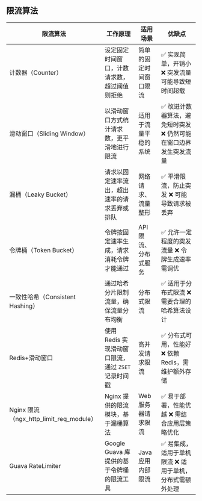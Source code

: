 ## 限流算法

| 限流算法                                | 工作原理                                            | 适用场景               | 优缺点                                                       |
| --------------------------------------- | --------------------------------------------------- | ---------------------- | ------------------------------------------------------------ |
| 计数器（Counter）                       | 设定固定时间窗口，计数请求数，超过阈值则拒绝        | 简单的固定时间窗口限流 | ✅ 实现简单，开销小  ❌ 突发流量可能导致短时间超载             |
| 滑动窗口（Sliding Window）              | 以滑动窗口方式统计请求数，更平滑地进行限流          | 适用于流量平稳的系统   | ✅ 改进计数器算法，避免短时突发 ❌ 仍然可能在窗口边界发生突发流量 |
| 漏桶（Leaky Bucket）                    | 请求以固定速率流出，超出速率的请求丢弃或排队        | 网络请求、流量整形     | ✅ 平滑限流，防止突发 ❌ 可能导致请求被丢弃                    |
| 令牌桶（Token Bucket）                  | 令牌按固定速率生成，请求消耗令牌才能通过            | API 限流、分布式服务   | ✅ 允许一定程度的突发流量 ❌ 令牌生成速率需调优                |
| 一致性哈希（Consistent Hashing）        | 通过哈希分片限制流量，确保流量分布均衡              | 分布式限流             | ✅ 适用于分布式限流 ❌ 需要合理的哈希算法设计                  |
| Redis+滑动窗口                          | 使用 Redis 实现滑动窗口限流，通过 `ZSET` 记录时间戳 | 高并发请求限流         | ✅ 分布式可用，性能好 ❌ 依赖 Redis，需维护额外存储            |
| Nginx 限流（ngx_http_limit_req_module） | Nginx 提供的限流模块，基于漏桶算法                  | Web 服务器请求限流     | ✅ 易于部署，性能优越 ❌ 需结合应用层策略优化                  |
| Guava RateLimiter                       | Google Guava 库提供的基于令牌桶的限流工具           | Java 应用内部限流      | ✅ 易集成，适用于单机限流 ❌ 适用于单机，分布式需额外处理      |